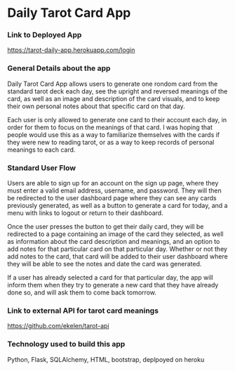 # Daily Tarot Card App

### Link to Deployed App

https://tarot-daily-app.herokuapp.com/login

### General Details about the app

Daily Tarot Card App allows users to generate one rondom card from the standard tarot deck each day, see the upright and reversed meanings of the card, as well as an image and description of the card visuals, and to keep their own personal notes about that specific card on that day. 

Each user is only allowed to generate one card to their account each day, in order for them to focus on the meanings of that card. I was hoping that people would use this as a way to familiarize themselves with the cards if they were new to reading tarot, or as a way to keep records of personal meanings to each card.  

### Standard User Flow

Users are able to sign up for an account on the sign up page, where they must enter a valid email address, username, and password. They will then be redirected to the user dashboard page where they can see any cards previously generated, as well as a button to generate a card for today, and a menu with links to logout or return to their dashboard. 

Once the user presses the button to get their daily card, they will be redirected to a page containing an image of the card they selected, as well as information about the card description and meanings, and an option to add notes for that particular card on that particular day. Whether or not they add notes to the card, that card will be added to their user dashboard where they will be able to see the notes and date the card was generated. 

If a user has already selected a card for that particular day, the app will inform them when they try to generate a new card that they have already done so, and will ask them to come back tomorrow. 

### Link to external API for tarot card meanings

https://github.com/ekelen/tarot-api


### Technology used to build this app

Python, Flask, SQLAlchemy, HTML, bootstrap, deplpoyed on heroku




